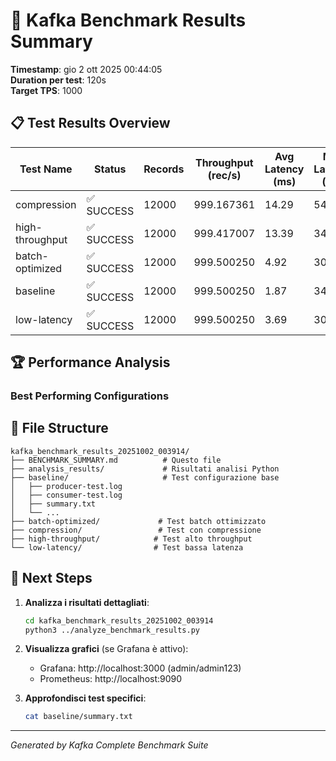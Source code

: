 # 🚀 Kafka Benchmark Results Summary

**Timestamp**: gio  2 ott 2025 00:44:05  
**Duration per test**: 120s  
**Target TPS**: 1000  

## 📋 Test Results Overview

| Test Name | Status | Records | Throughput (rec/s) | Avg Latency (ms) | Max Latency (ms) |
|-----------|--------|---------|-------------------|------------------|------------------|
| compression | ✅ SUCCESS | 12000 | 999.167361 | 14.29 | 540.00 |
| high-throughput | ✅ SUCCESS | 12000 | 999.417007 | 13.39 | 342.00 |
| batch-optimized | ✅ SUCCESS | 12000 | 999.500250 | 4.92 | 301.00 |
| baseline | ✅ SUCCESS | 12000 | 999.500250 | 1.87 | 340.00 |
| low-latency | ✅ SUCCESS | 12000 | 999.500250 | 3.69 | 304.00 |

## 🏆 Performance Analysis

### Best Performing Configurations

## 📁 File Structure
```
kafka_benchmark_results_20251002_003914/
├── BENCHMARK_SUMMARY.md          # Questo file
├── analysis_results/             # Risultati analisi Python
├── baseline/                     # Test configurazione base
│   ├── producer-test.log
│   ├── consumer-test.log
│   ├── summary.txt
│   └── ...
├── batch-optimized/             # Test batch ottimizzato
├── compression/                 # Test con compressione
├── high-throughput/            # Test alto throughput
└── low-latency/                # Test bassa latenza
```

## 🔧 Next Steps

1. **Analizza i risultati dettagliati**:
   ```bash
   cd kafka_benchmark_results_20251002_003914
   python3 ../analyze_benchmark_results.py
   ```

2. **Visualizza grafici** (se Grafana è attivo):
   - Grafana: http://localhost:3000 (admin/admin123)
   - Prometheus: http://localhost:9090

3. **Approfondisci test specifici**:
   ```bash
   cat baseline/summary.txt
   ```

---
*Generated by Kafka Complete Benchmark Suite*
